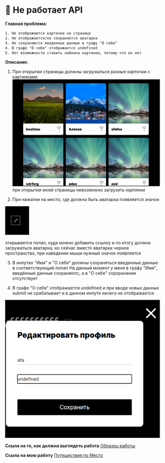 
# 🚀 Не работает API


**Главная проблема:**
```
1. Не отображаются карточки на странице
2. Не отображается/не сохраняется аватарка
3. Не сохраняются введенные данные в графу "О себе"
4. В графе "О себе" отображается undefined
5. Нет возможности ставить лайкина картинки, потому что их нет
```

**Описание:**
1. При открытии страницы должны загружаться разные карточки с картинками
![avatar](./src/images/tamplate.png "как должны выглядеть карточки")
при открытии моей страницы невозможно загрузить картинки

2. При нажатии на место, где должна быть аватарка появляется значок

![avatar](./src/images/2022-10-30_21-07-04.png)

открывается попап, куда можно добавить ссылку и по итогу должна загружаться аватарка, но сейчас вместо аватарки черное пространство, 
при наведении мыши нужный значок появляется

3. В инпутах "Имя" и "О себе" должны сохраняться введенные данные в соответствующий попап
На данный момент у меня в графу "Имя", введённые данные сохраняютс, а в "О себе" сорхранение отсутствует


4. В графе "О себе" отображается undefined и при вводе новых данных submit не срабатывает и в данном инпуте ничего не отображается

![avatar](./src/images/popupProfile.png)

**Ссыла на то, как должна выглядеть работа**
[Образец работы](https://viktor-timofeev.github.io/mesto/)


**Ссыла на мою работу**
[Путешествия по Место](https://are-new-ta.github.io/mesto/ "красивое")


